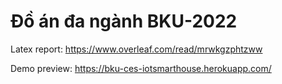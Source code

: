 # Đồ án đa ngành BKU-2022

Latex report: https://www.overleaf.com/read/mrwkgzphtzww

Demo preview: https://bku-ces-iotsmarthouse.herokuapp.com/
